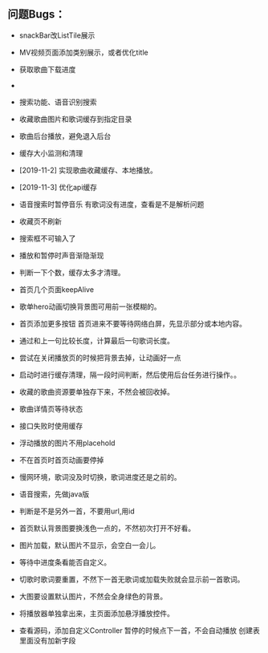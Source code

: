 ## 问题Bugs：
- snackBar改ListTile展示
- MV视频页面添加类别展示，或者优化title
- 获取歌曲下载进度
- 
- 搜索功能、语音识别搜索
- 收藏歌曲图片和歌词缓存到指定目录
- 歌曲后台播放，避免退入后台
- 缓存大小监测和清理

- [2019-11-2] 实现歌曲收藏缓存、本地播放。
- [2019-11-3] 优化api缓存


- 语音搜索时暂停音乐 有歌词没有进度，查看是不是解析问题 
- 收藏页不刷新 
- 搜索框不可输入了 
- 播放和暂停时声音渐隐渐现 
- 判断一下个数，缓存太多才清理。
- 首页几个页面keepAlive 
- 歌单hero动画切换背景图可用前一张模糊的。 
- 首页添加更多按钮 首页进来不要等待网络白屏，先显示部分或本地内容。 
- 通过和上一句比较长度，计算最后一句歌词长度。
- 尝试在关闭播放页的时候把背景去掉，让动画好一点 
- 启动时进行缓存清理，隔一段时间判断，然后使用后台任务进行操作。。 
- 收藏的歌曲资源要单独存下来，不然会被回收掉。 
- 歌曲详情页等待状态 
- 接口失败时使用缓存 
- 浮动播放的图片不用placehold 
- 不在首页时首页动画要停掉 
- 慢网环境，歌词没及时切换，歌词进度还是之前的。 
- 语音搜索，先做java版 
- 判断是不是另外一首，不要用url,用id 
- 首页默认背景图要换浅色一点的，不然初次打开不好看。 
- 图片加载，默认图片不显示，会空白一会儿。
- 等待中进度条看能否自定义。 
- 切歌时歌词要重置，不然下一首无歌词或加载失败就会显示前一首歌词。 
- 大图要设置默认图片，不然会全身绿色的背景。 
- 将播放器单独拿出来，主页面添加悬浮播放控件。 
- 查看源码，添加自定义Controller 暂停的时候点下一首，不会自动播放 创建表里面没有加新字段